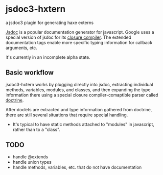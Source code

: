 jsdoc3-hxtern
============

a jsdoc3 plugin for generating haxe externs

[Jsdoc](http://usejsdoc.org/) is a popular documentation generator for
javascript.  Google uses a special version of jsdoc for its [closure
compiler](https://developers.google.com/closure/compiler/docs/js-for-compiler).
The extended documentation tags enable more specific typing information for
callback arguments, etc.



It's currently in an incomplete alpha state.


## Basic workflow
jsdoc3-hxtern works by plugging directly into jsdoc, extracting individual 
methods, variables, modules, and classes, and then expanding the type
information there using a special closure compiler-comaptible parser called
[doctrine](https://github.com/Constellation/doctrine).

After doclets are extracted and type information gathered from doctrine, there
are still several situations that require special handling.  
 
-  It's typical to have static methods attached to "modules" in javascript,
   rather than to a "class".   


## TODO

- handle @extends
- handle union types
- handle methods, variables, etc. that do not have documentation

